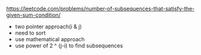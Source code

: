 https://leetcode.com/problems/number-of-subsequences-that-satisfy-the-given-sum-condition/

- two pointer approach(i & j)
- need to sort
- use mathematical approach
- use power of 2 ^ (j-i) to find subsequences